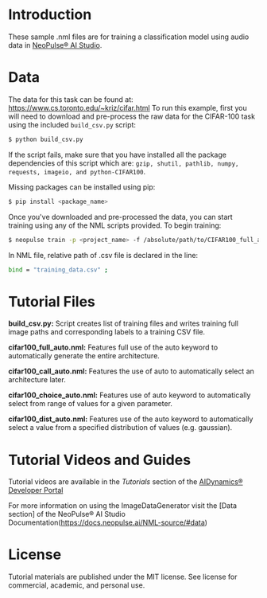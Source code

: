 # Introduction
These sample .nml files are for training a classification model using audio data in [NeoPulse® AI Studio](https://aws.amazon.com/marketplace/pp/B074NDG36S/ref=vdr_rf).

# Data
The data for this task can be found at: https://www.cs.toronto.edu/~kriz/cifar.html
To run this example, first you will need to download and pre-process the raw data for the CIFAR-100 task using the included ```build_csv.py``` script:

```bash
$ python build_csv.py
```

If the script fails, make sure that you have installed all the package dependencies of this script which are: `gzip, shutil, pathlib, numpy, requests, imageio, and python-CIFAR100`.

Missing packages can be installed using pip:
```bash
$ pip install <package_name>
```

Once you've downloaded and pre-processed the data, you can start training using any of the NML scripts provided. To begin training:
```bash
$ neopulse train -p <project_name> -f /absolute/path/to/CIFAR100_full_auto.nml
```
In NML file, relative path of .csv file is declared in the line:
```bash
bind = "training_data.csv" ;
```

# Tutorial Files
**build_csv.py:** Script creates list of training files and writes training full image paths and corresponding labels to a training CSV file.

**cifar100_full_auto.nml:** Features full use of the auto keyword to automatically generate the entire architecture.

**cifar100_call_auto.nml:** Features the use of auto to automatically select an architecture later.

**cifar100_choice_auto.nml:** Features use of auto keyword to automatically select from range of values for a given parameter.

**cifar100_dist_auto.nml:** Features use of the auto keyword to automatically select a value from a specified distribution of values (e.g. gaussian).

# Tutorial Videos and Guides
Tutorial videos are available in the *Tutorials* section of the [AIDynamics® Developer Portal](https://www.aidynamics.com/ai-developer)


For more information on using the ImageDataGenerator visit the [Data section] of the NeoPulse® AI Studio Documentation(https://docs.neopulse.ai/NML-source/#data)

# License
Tutorial materials are published under the MIT license. See license for commercial, academic, and personal use.
